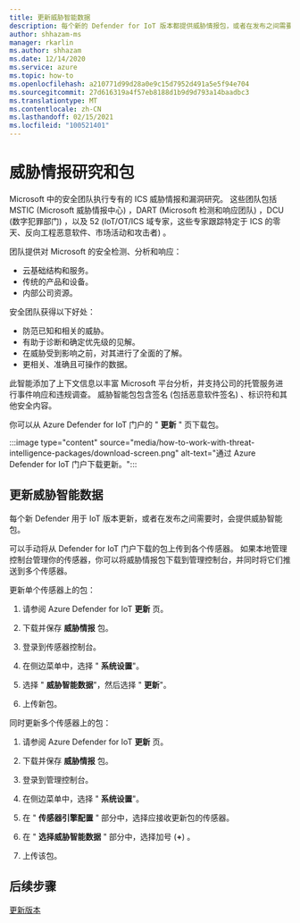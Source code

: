 ```yaml
---
title: 更新威胁智能数据
description: 每个新的 Defender for IoT 版本都提供威胁情报包，或者在发布之间需要。
author: shhazam-ms
manager: rkarlin
ms.author: shhazam
ms.date: 12/14/2020
ms.service: azure
ms.topic: how-to
ms.openlocfilehash: a210771d99d28a0e9c15d7952d491a5e5f94e704
ms.sourcegitcommit: 27d616319a4f57eb8188d1b9d9d793a14baadbc3
ms.translationtype: MT
ms.contentlocale: zh-CN
ms.lasthandoff: 02/15/2021
ms.locfileid: "100521401"
---
```

# <a name="threat-intelligence-research-and-packages"></a>威胁情报研究和包

Microsoft 中的安全团队执行专有的 ICS 威胁情报和漏洞研究。 这些团队包括 MSTIC (Microsoft 威胁情报中心) ，DART (Microsoft 检测和响应团队) ，DCU (数字犯罪部门) ，以及 52 (IoT/OT/ICS 域专家，这些专家跟踪特定于 ICS 的零天、反向工程恶意软件、市场活动和攻击者) 。

团队提供对 Microsoft 的安全检测、分析和响应：

- 云基础结构和服务。
- 传统的产品和设备。
- 内部公司资源。

安全团队获得以下好处：

- 防范已知和相关的威胁。
- 有助于诊断和确定优先级的见解。
- 在威胁受到影响之前，对其进行了全面的了解。
- 更相关、准确且可操作的数据。

此智能添加了上下文信息以丰富 Microsoft 平台分析，并支持公司的托管服务进行事件响应和违规调查。 威胁智能包包含签名 (包括恶意软件签名) 、标识符和其他安全内容。

你可以从 Azure Defender for IoT 门户的 " **更新** " 页下载包。

:::image type="content" source="media/how-to-work-with-threat-intelligence-packages/download-screen.png" alt-text="通过 Azure Defender for IoT 门户下载更新。":::

## <a name="update-threat-intelligence-data"></a>更新威胁智能数据

每个新 Defender 用于 IoT 版本更新，或者在发布之间需要时，会提供威胁智能包。

可以手动将从 Defender for IoT 门户下载的包上传到各个传感器。 如果本地管理控制台管理你的传感器，你可以将威胁情报包下载到管理控制台，并同时将它们推送到多个传感器。

更新单个传感器上的包：

1. 请参阅 Azure Defender for IoT **更新** 页。

2. 下载并保存 **威胁情报** 包。

3. 登录到传感器控制台。

4. 在侧边菜单中，选择 " **系统设置**"。

5. 选择 " **威胁智能数据**"，然后选择 " **更新**"。

6. 上传新包。

同时更新多个传感器上的包：

1. 请参阅 Azure Defender for IoT **更新** 页。

2. 下载并保存 **威胁情报** 包。

3. 登录到管理控制台。

4. 在侧边菜单中，选择 " **系统设置**"。

5. 在 " **传感器引擎配置** " 部分中，选择应接收更新包的传感器。  

6. 在 " **选择威胁智能数据** " 部分中，选择加号 (**+**) 。

7. 上传该包。

## <a name="next-steps"></a>后续步骤

[更新版本](how-to-manage-sensors-from-the-on-premises-management-console.md#update-versions)
